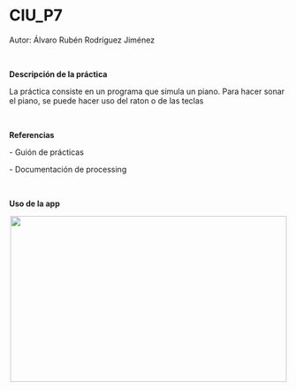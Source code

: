 # CIU_P7

Autor: Álvaro Rubén Rodríguez Jiménez

<br>

<p><b>Descripción de la práctica</b></p>

<p>La práctica consiste en un programa que simula un piano. Para hacer sonar el piano, se puede hacer uso del raton o de las teclas</p>

<br>

<p><b>Referencias</b></p>

<p>- Guión de prácticas</p>
<p>- Documentación de processing</p>

<br>

<p><b>Uso de la app</b></p>
<p align="center">
  <img width="500" height="300" src="https://user-images.githubusercontent.com/72138269/160681505-bdb8c70b-51ef-49a4-8cc4-a1be7bc2136c.png">
</p>
